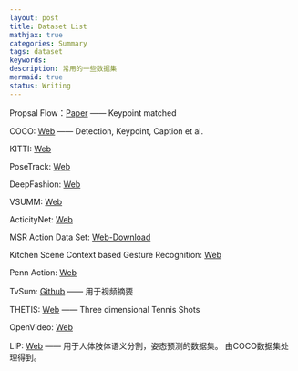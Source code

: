 ```yaml
---
layout: post
title: Dataset List
mathjax: true
categories: Summary
tags: dataset
keywords: 
description: 常用的一些数据集
mermaid: true
status: Writing
---
```


Propsal Flow：[Paper](https://arxiv.org/pdf/1511.05065.pdf)
 —— Keypoint matched


COCO: [Web](http://cocodataset.org) —— Detection, Keypoint, Caption et al. 

KITTI: [Web](http://www.cvlibs.net/datasets/kitti/index.php)

PoseTrack: [Web](https://posetrack.net/)

DeepFashion: [Web](http://mmlab.ie.cuhk.edu.hk/projects/DeepFashion.html)

VSUMM: [Web](https://sites.google.com/site/vsummsite/home)

ActicityNet: [Web](http://activity-net.org/challenges/2018/challenge.html)

MSR Action Data Set: [Web-Download](https://www.microsoft.com/en-us/download/details.aspx?id=52315)

Kitchen Scene Context based Gesture Recognition: [Web](http://www.murase.m.is.nagoya-u.ac.jp/KSCGR/download.html)

Penn Action: [Web](http://dreamdragon.github.io/PennAction/)

TvSum: [Github](https://github.com/yalesong/tvsum) —— 用于视频摘要

THETIS: [Web](http://thetis.image.ece.ntua.gr/) —— Three dimensional Tennis Shots

OpenVideo: [Web](https://open-video.org/details.php?videoid=691&surrogate=storyboard)

LIP: [Web](http://sysu-hcp.net/lip/index.php) —— 用于人体肢体语义分割，姿态预测的数据集。 由COCO数据集处理得到。